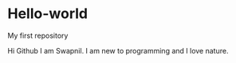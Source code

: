 # Hello-world
My first repository

Hi Github
I am Swapnil. I am new to programming and I love nature. 
